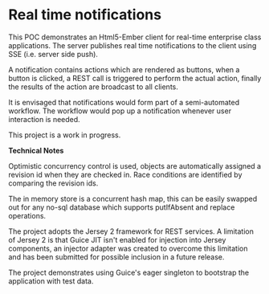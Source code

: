 Real time notifications
=======================

This POC demonstrates an Html5-Ember client for real-time enterprise class applications. The server publishes real time notifications to the client using SSE (i.e. server side push).

A notification contains actions which are rendered as buttons, when a button is clicked, a REST call is triggered to perform the actual action, finally the results of the action are broadcast to all clients.

It is envisaged that notifications would form part of a semi-automated workflow. The workflow would pop up a notification whenever user interaction is needed.

This project is a work in progress.

__Technical Notes__


Optimistic concurrency control is used, objects are automatically assigned a revision id when they are checked in. Race conditions are identified by comparing the revision ids.

The in memory store is a concurrent hash map, this can be easily swapped out for any no-sql database which supports putIfAbsent and replace operations.

The project adopts the Jersey 2 framework for REST services. A limitation of Jersey 2 is that Guice JIT isn't enabled for injection into Jersey components, an injector adapter was created to overcome this limitation and has been submitted for possible inclusion in a future release.

The project demonstrates using Guice's eager singleton to bootstrap the application with test data.
